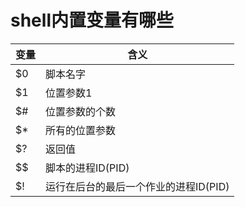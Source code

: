 # shell内置变量有哪些

| 变量 | 含义                                  |
| ---- | ------------------------------------- |
| $0   | 脚本名字                              |
| $1   | 位置参数1                             |
| $#   | 位置参数的个数                        |
| $*   | 所有的位置参数                        |
| $?   | 返回值                                |
| $$   | 脚本的进程ID(PID)                     |
| $!   | 运行在后台的最后一个作业的进程ID(PID) |

